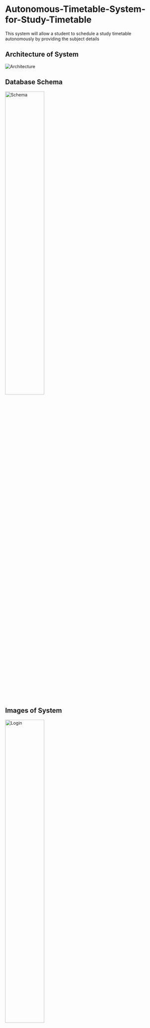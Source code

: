 # Autonomous-Timetable-System-for-Study-Timetable
This system will allow a student to schedule a study timetable autonomously by providing the subject details

## Architecture of System
<img src="images/architecture.png" alt="Architecture"/>


## Database Schema
<img src="images/database_schema.png" alt="Schema" width="50%">

## Images of System
<img src="images/picture1.png" alt="Login" width="50%">
<img src="images/picture2.png" alt="Subject Details 1" width="50%">
<img src="images/picture3.png" alt="Subject Details 2" width="50%">
<img src="images/picture4.png" alt="Generated TimeTable" width="50%">

## Thanks to the following people
<a href="https://github.com/Yashaswini2110">Yashaswini Chaudhari</a><br />
<a href="https://github.com/github36shah">Srushti Shah</a>

### References:
<a href="https://github.com/pranavkhurana/Time-table-scheduler">Pranav Khurana (Timetable Scheduler) </a>
